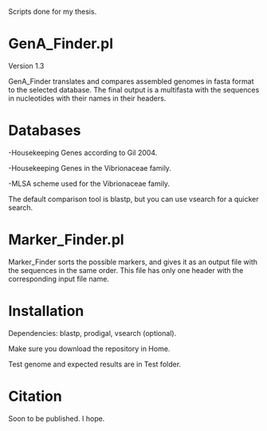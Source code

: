 Scripts done for my thesis.

# GenA_Finder.pl
Version 1.3

GenA_Finder translates and compares assembled genomes in fasta format to the selected database. The final output is a multifasta with the sequences in nucleotides with their names in their headers. 


# Databases
  -Housekeeping Genes according to Gil 2004. 
  
  -Housekeeping Genes in the Vibrionaceae family.
  
  -MLSA scheme used for the Vibrionaceae family.
  
   
The default comparison tool is blastp, but you can use vsearch for a quicker search.

# Marker_Finder.pl
Marker_Finder sorts the possible markers, and gives it as an output file with the sequences in the same order. This file has only one header with the corresponding input file name.


# Installation
Dependencies: blastp, prodigal, vsearch (optional).

Make sure you download the repository in Home.

Test genome and expected results are in Test folder.


# Citation
Soon to be published. I hope.
